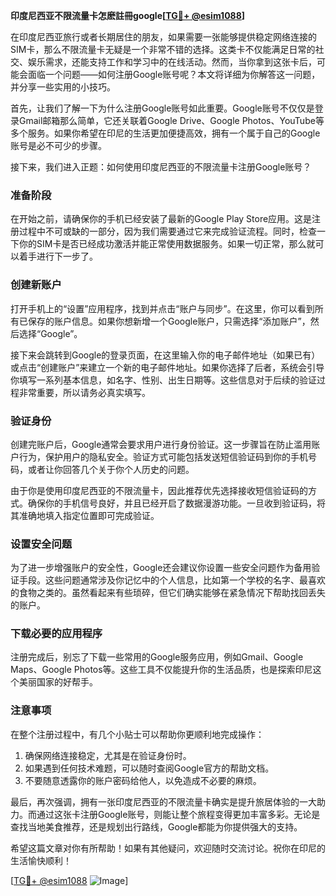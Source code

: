 **印度尼西亚不限流量卡怎麽註冊google[[TG💪+ @esim1088](https://t.me/s/esim1088)]**

在印度尼西亚旅行或者长期居住的朋友，如果需要一张能够提供稳定网络连接的SIM卡，那么不限流量卡无疑是一个非常不错的选择。这类卡不仅能满足日常的社交、娱乐需求，还能支持工作和学习中的在线活动。然而，当你拿到这张卡后，可能会面临一个问题——如何注册Google账号呢？本文将详细为你解答这一问题，并分享一些实用的小技巧。

首先，让我们了解一下为什么注册Google账号如此重要。Google账号不仅仅是登录Gmail邮箱那么简单，它还关联着Google Drive、Google Photos、YouTube等多个服务。如果你希望在印尼的生活更加便捷高效，拥有一个属于自己的Google账号是必不可少的步骤。

接下来，我们进入正题：如何使用印度尼西亚的不限流量卡注册Google账号？

### **准备阶段**
在开始之前，请确保你的手机已经安装了最新的Google Play Store应用。这是注册过程中不可或缺的一部分，因为我们需要通过它来完成验证流程。同时，检查一下你的SIM卡是否已经成功激活并能正常使用数据服务。如果一切正常，那么就可以着手进行下一步了。

### **创建新账户**
打开手机上的“设置”应用程序，找到并点击“账户与同步”。在这里，你可以看到所有已保存的账户信息。如果你想新增一个Google账户，只需选择“添加账户”，然后选择“Google”。

接下来会跳转到Google的登录页面，在这里输入你的电子邮件地址（如果已有）或点击“创建账户”来建立一个新的电子邮件地址。如果你选择了后者，系统会引导你填写一系列基本信息，如名字、性别、出生日期等。这些信息对于后续的验证过程非常重要，所以请务必真实填写。

### **验证身份**
创建完账户后，Google通常会要求用户进行身份验证。这一步骤旨在防止滥用账户行为，保护用户的隐私安全。验证方式可能包括发送短信验证码到你的手机号码，或者让你回答几个关于你个人历史的问题。

由于你是使用印度尼西亚的不限流量卡，因此推荐优先选择接收短信验证码的方式。确保你的手机信号良好，并且已经开启了数据漫游功能。一旦收到验证码，将其准确地填入指定位置即可完成验证。

### **设置安全问题**
为了进一步增强账户的安全性，Google还会建议你设置一些安全问题作为备用验证手段。这些问题通常涉及你记忆中的个人信息，比如第一个学校的名字、最喜欢的食物之类的。虽然看起来有些琐碎，但它们确实能够在紧急情况下帮助找回丢失的账户。

### **下载必要的应用程序**
注册完成后，别忘了下载一些常用的Google服务应用，例如Gmail、Google Maps、Google Photos等。这些工具不仅能提升你的生活品质，也是探索印尼这个美丽国家的好帮手。

### **注意事项**
在整个注册过程中，有几个小贴士可以帮助你更顺利地完成操作：
1. 确保网络连接稳定，尤其是在验证身份时。
2. 如果遇到任何技术难题，可以随时查阅Google官方的帮助文档。
3. 不要随意透露你的账户密码给他人，以免造成不必要的麻烦。

最后，再次强调，拥有一张印度尼西亚的不限流量卡确实是提升旅居体验的一大助力。而通过这张卡注册Google账号，则能让整个旅程变得更加丰富多彩。无论是查找当地美食推荐，还是规划出行路线，Google都能为你提供强大的支持。

希望这篇文章对你有所帮助！如果有其他疑问，欢迎随时交流讨论。祝你在印尼的生活愉快顺利！

[[TG💪+ @esim1088](https://t.me/s/esim1088) ![Image](https://i.postimg.cc/4NQfJmqS/Snipaste-2025-05-13-00-14-12.png)]